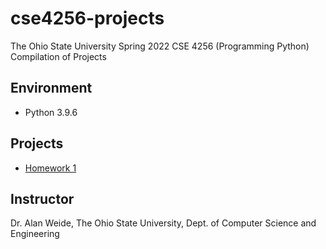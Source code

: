 # cse4256-projects
The Ohio State University Spring 2022 CSE 4256 (Programming Python) Compilation of Projects

## Environment
* Python 3.9.6

## Projects
* [Homework 1](https://github.com/choi1655/cse4256-projects/tree/homework-1)

## Instructor
Dr. Alan Weide, The Ohio State University, Dept. of Computer Science and Engineering
